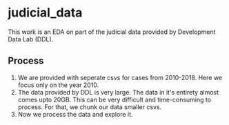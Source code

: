 # judicial_data
This work is an EDA on part of the judicial data provided by Development Data Lab (DDL).

## Process
1. We are provided with seperate csvs for cases from 2010-2018. Here we focus only on the year 2010.
2. The data provided by DDL is very large. The data in it's entirety almost comes upto 20GB. This can be very difficult and time-consuming to process. For that, we chunk our data smaller csvs. 
3. Now we process the data and explore it.
